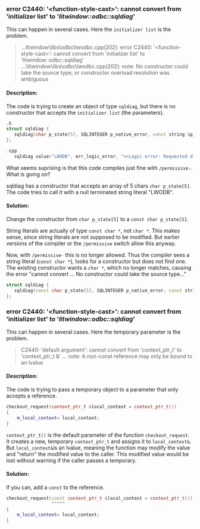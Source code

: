 ### error C2440: '\<function-style-cast\>': cannot convert from 'initializer list' to '_litwindow\::odbc\::sqldiag_'
This can happen in several cases. Here the `initializer list` is the problem.

> ...litwindow\libs\odbc\lwodbc.cpp(202): error C2440: '\<function-style-cast\>': cannot convert from 'initializer list' to 'litwindow\::odbc\::sqldiag'<br>
> ...\litwindow\libs\odbc\lwodbc.cpp(202): note: No constructor could take the source type, or constructor overload resolution was ambiguous
#### Description:
The code is trying to create an object of type `sqldiag`, but there is no constructor that accepts the `initializer list` (the parameters).

```cpp
.h
struct sqldiag {
   sqldiag(char p_state[5], SQLINTEGER p_native_error, const string &p_msg);
};

.cpp
   sqldiag value("LWODB", err_logic_error, "<<Logic error: Requested diagnostics record does not exist!>>");
```
What seems suprising is that this code compiles just fine with `/permissive-`. What is going on?

sqldiag has a constructor that accepts an array of 5 chars ```char p_state[5]```. The code tries to call it with a null terminated string literal "LWODB".

#### Solution:
Change the constructor from `char p_state[5]` to a `const char p_state[5]`.

String literals are actually of type `const char *`, not `char *`. This makes sense, since string literals are not supposed to be modified. But earlier versions of the compiler or the `/permissive` switch allow this anyway.

Now, with `/permissive-` this is no longer allowed. Thus the compiler sees a string literal (`const char *`), looks for a constructor but does not find one. The existing constructor wants a `char *`, which no longer matches, causing the error "cannot convert ...  No constructor could take the source type..."


```cpp
struct sqldiag {
   sqldiag(const char p_state[5], SQLINTEGER p_native_error, const string &p_msg);
};
```

### error C2440: '\<function-style-cast\>': cannot convert from 'initializer list' to '_litwindow\::odbc\::sqldiag_'
This can happen in several cases. Here the temporary parameter is the problem.
> C2440: 'default argument': cannot convert from 'context_ptr_t' to 'context_ptr_t &'
>... note: A non-const reference may only be bound to an lvalue

#### Description:
The code is trying to pass a temporary object to a parameter that only accepts a reference.
```cpp
checkout_request(context_ptr_t &local_context = context_ptr_t())
{
    m_local_context= local_context;
}
```
`context_ptr_t()` is the default parameter of the function `checkout_request`. It creates a new, temporary `context_ptr_t` and assigns it to `local_context&`. But `local_context&`is an lvalue, meaning the function may modify the value and "return" the modified value to the caller. This modified value would be lost without warning if the caller passes a temporary.

#### Solution:
If you can, add a `const` to the reference.
```cpp
checkout_request(const context_ptr_t &local_context = context_ptr_t())
                 ^^^^^
{
    m_local_context= local_context;
}
```
